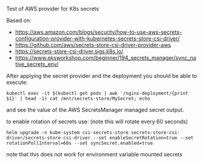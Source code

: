 Test of AWS provider for K8s secrets

Based on:
- https://aws.amazon.com/blogs/security/how-to-use-aws-secrets-configuration-provider-with-kubernetes-secrets-store-csi-driver/
- https://github.com/aws/secrets-store-csi-driver-provider-aws
- https://secrets-store-csi-driver.sigs.k8s.io/
- https://www.eksworkshop.com/beginner/194_secrets_manager/sync_native_secrets_env/

After applying the secret provider and the deployment you should be able to execute:

```
kubectl exec -it $(kubectl get pods | awk '/nginx-deployment/{print $1}' | head -1) cat /mnt/secrets-store/MySecret; echo
```

and see the value of the AWS SecretsManager managed secret output.

to enable rotation of secrets use: (note this will rotate every 60 seconds)

```
helm upgrade -n kube-system csi-secrets-store secrets-store-csi-driver/secrets-store-csi-driver --set enableSecretRotation=true --set rotationPollInterval=60s --set syncSecret.enabled=true
```

note that this does not work for environment variable mounted secrets
